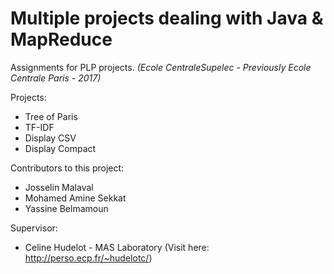 # Multiple projects dealing with Java & MapReduce 


Assignments for PLP projects. _(Ecole CentraleSupelec - Previously Ecole Centrale Paris - 2017)_

Projects:

- Tree of Paris
- TF-IDF
- Display CSV
- Display Compact


Contributors to this project:

- Josselin Malaval
- Mohamed Amine Sekkat
- Yassine Belmamoun


Supervisor:

- Celine Hudelot - MAS Laboratory (Visit here: http://perso.ecp.fr/~hudelotc/)
